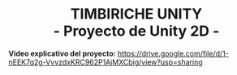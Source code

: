 <div align="center">
  <h1>TIMBIRICHE UNITY<br>- Proyecto de Unity 2D -</h1>
  <p align="center">
  </p>
</div>
 
**Video explicativo del proyecto:**
https://drive.google.com/file/d/1-nEEK7q2g-VvvzdxKRC962P1AjMXCbig/view?usp=sharing
